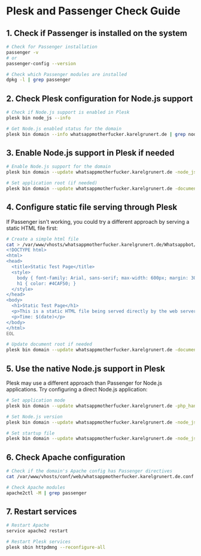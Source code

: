 # Plesk and Passenger Check Guide

## 1. Check if Passenger is installed on the system

```bash
# Check for Passenger installation
passenger -v
# or
passenger-config --version

# Check which Passenger modules are installed
dpkg -l | grep passenger
```

## 2. Check Plesk configuration for Node.js support

```bash
# Check if Node.js support is enabled in Plesk
plesk bin node_js --info

# Get Node.js enabled status for the domain
plesk bin domain --info whatsappmotherfucker.karelgrunert.de | grep node_js
```

## 3. Enable Node.js support in Plesk if needed

```bash
# Enable Node.js support for the domain
plesk bin domain --update whatsappmotherfucker.karelgrunert.de -node_js true

# Set application root (if needed)
plesk bin domain --update whatsappmotherfucker.karelgrunert.de -document_root /var/www/vhosts/whatsappmotherfucker.karelgrunert.de/Whatsappbot
```

## 4. Configure static file serving through Plesk

If Passenger isn't working, you could try a different approach by serving a static HTML file first:

```bash
# Create a simple html file
cat > /var/www/vhosts/whatsappmotherfucker.karelgrunert.de/Whatsappbot/index.html << 'EOL'
<!DOCTYPE html>
<html>
<head>
  <title>Static Test Page</title>
  <style>
    body { font-family: Arial, sans-serif; max-width: 600px; margin: 30px auto; padding: 20px; }
    h1 { color: #4CAF50; }
  </style>
</head>
<body>
  <h1>Static Test Page</h1>
  <p>This is a static HTML file being served directly by the web server.</p>
  <p>Time: $(date)</p>
</body>
</html>
EOL

# Update document root if needed
plesk bin domain --update whatsappmotherfucker.karelgrunert.de -document_root /var/www/vhosts/whatsappmotherfucker.karelgrunert.de/Whatsappbot
```

## 5. Use the native Node.js support in Plesk

Plesk may use a different approach than Passenger for Node.js applications. Try configuring a direct Node.js application:

```bash
# Set application mode
plesk bin domain --update whatsappmotherfucker.karelgrunert.de -php_handler_type node.js

# Set Node.js version
plesk bin domain --update whatsappmotherfucker.karelgrunert.de -node_js_version 18

# Set startup file
plesk bin domain --update whatsappmotherfucker.karelgrunert.de -node_js_startup_file static-html-test.js
```

## 6. Check Apache configuration

```bash
# Check if the domain's Apache config has Passenger directives
cat /var/www/vhosts/conf/web/whatsappmotherfucker.karelgrunert.de.conf

# Check Apache modules
apache2ctl -M | grep passenger
```

## 7. Restart services

```bash
# Restart Apache
service apache2 restart

# Restart Plesk services
plesk sbin httpdmng --reconfigure-all
``` 
